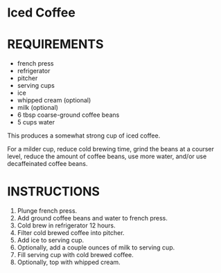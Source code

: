 # Iced Coffee

# REQUIREMENTS

* french press
* refrigerator
* pitcher
* serving cups
* ice
* whipped cream (optional)
* milk (optional)
* 6 tbsp coarse-ground coffee beans
* 5 cups water

This produces a somewhat strong cup of iced coffee.

For a milder cup, reduce cold brewing time, grind the beans at a courser level, reduce the amount of coffee beans, use more water, and/or use decaffeinated coffee beans.

# INSTRUCTIONS

1. Plunge french press.
2. Add ground coffee beans and water to french press.
3. Cold brew in refrigerator 12 hours.
4. Filter cold brewed coffee into pitcher.
5. Add ice to serving cup.
6. Optionally, add a couple ounces of milk to serving cup.
7. Fill serving cup with cold brewed coffee.
8. Optionally, top with whipped cream.
